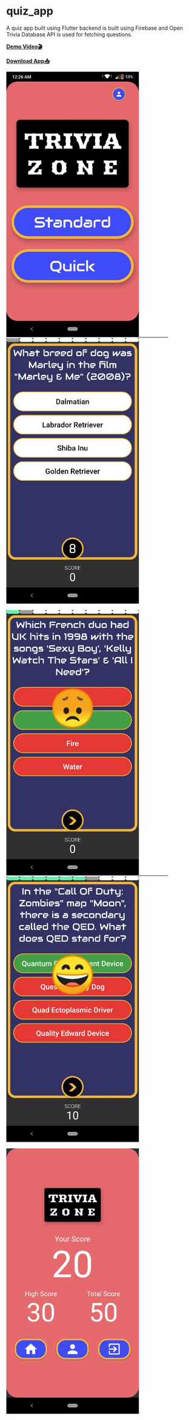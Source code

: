 # quiz_app

A quiz app built using Flutter backend is built using Firebase and Open Trivia Database API is used for fetching questions.

**[Demo Video🎬](https://youtu.be/Kj4uTd9GC1k)**

**[Download App📥](https://drive.google.com/file/d/1hfXnvd0FOGW9tQkZPqHj2lKxzByFZe9l/view?usp=sharing)**

<img src="./screenshots/01.jpeg" height="700"/>____________<img src="./screenshots/02.jpeg" height="700"/>

<img src="./screenshots/03.jpeg" height="700"/>____________<img src="./screenshots/04.jpeg" height="700"/>

<img src="./screenshots/05.jpeg" height="700"/>
